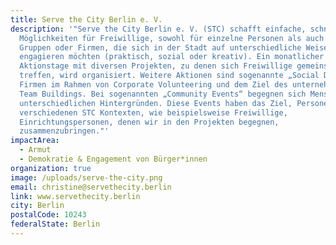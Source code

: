 ```yaml
---
title: Serve the City Berlin e. V.
description: '"Serve the City Berlin e. V. (STC) schafft einfache, schnelle
  Möglichkeiten für Freiwillige, sowohl für einzelne Personen als auch für
  Gruppen oder Firmen, die sich in der Stadt auf unterschiedliche Weise
  engagieren möchten (praktisch, sozial oder kreativ). Ein monatlicher
  Aktionstage mit diversen Projekten, zu denen sich Freiwillige gemeinsam
  treffen, wird organisiert. Weitere Aktionen sind sogenannte „Social Days“ mit
  Firmen im Rahmen von Corporate Volunteering und dem Ziel des unternehmerischen
  Team Buildings. Bei sogenannten „Community Events“ begegnen sich Menschen aus
  unterschiedlichen Hintergründen. Diese Events haben das Ziel, Personen aus
  verschiedenen STC Kontexten, wie beispielsweise Freiwillige,
  Einrichtungspersonen, denen wir in den Projekten begegnen,
  zusammenzubringen."'
impactArea:
  - Armut
  - Demokratie & Engagement von Bürger*innen
organization: true
image: /uploads/serve-the-city.png
email: christine@servethecity.berlin
link: www.servethecity.berlin
city: Berlin
postalCode: 10243
federalState: Berlin
---
```

